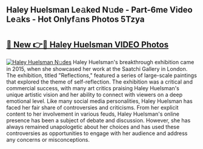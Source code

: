 ## Haley Huelsman Le𝚊ked N𝚞de - Part-6me Video Le𝚊ks - Hot Onlyf𝚊ns Photos 5Tzya

# <h2><a href="http://ab51658.deff.icu/?id=Haley+Huelsman">🔗 New 👉🔴 Haley Huelsman VIDEO Photos</a></h2>

[![Haley Huelsman N𝚞des](https://i.imgur.com/rIISA9y.gif)](http://ab51658.deff.icu/?id=Haley+Huelsman)
Haley Huelsman's breakthrough exhibition came in 2015, when she showcased her work at the Saatchi Gallery in London. The exhibition, titled "Reflections," featured a series of large-scale paintings that explored the theme of self-reflection. The exhibition was a critical and commercial success, with many art critics praising Haley Huelsman's unique artistic vision and her ability to connect with viewers on a deep emotional level. Like many social media personalities, Haley Huelsman has faced her fair share of controversies and criticisms. From her explicit content to her involvement in various feuds, Haley Huelsman's online presence has been a subject of debate and discussion. However, she has always remained unapologetic about her choices and has used these controversies as opportunities to engage with her audience and address any concerns or misconceptions.
